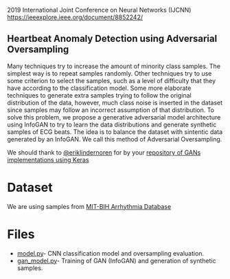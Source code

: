 2019 International Joint Conference on Neural Networks (IJCNN)
https://ieeexplore.ieee.org/document/8852242/

## Heartbeat Anomaly Detection using Adversarial Oversampling

Many techniques try to increase the amount of minority class samples. The simplest way is to repeat samples randomly. Other techniques try to use some criterion to select the samples, such as a level of difficulty that they have according to the classification model. Some more elaborate techniques to generate extra samples trying to follow the original distribution of the data, however, much class noise is inserted in the dataset since samples may follow an incorrect assumption of that distribution. To solve this problem, we propose a generative adversarial model architecture using InfoGAN to try to learn the data distributions and generate synthetic samples of ECG beats. The idea is to balance the dataset with sintentic data generated by an InfoGAN. We call this method of Adversarial Oversampling.


We should thank to [@eriklindernoren](https://github.com/eriklindernoren) for by your [repository of GANs implementations using Keras](https://github.com/eriklindernoren/Keras-GAN) 

# Dataset
We are using samples from [MIT-BIH Arrhythmia Database](https://www.physionet.org/physiobank/database/mitdb/)

# Files
* [model.py](https://github.com/JeffersonLPLima/adversarial_oversampling/blob/master/model.py)- CNN classification model and oversampling evaluation.
* [gan_model.py](https://github.com/JeffersonLPLima/adversarial_oversampling/blob/master/gan_model.py)- Training of GAN (InfoGAN) and generation of synthetic samples.

